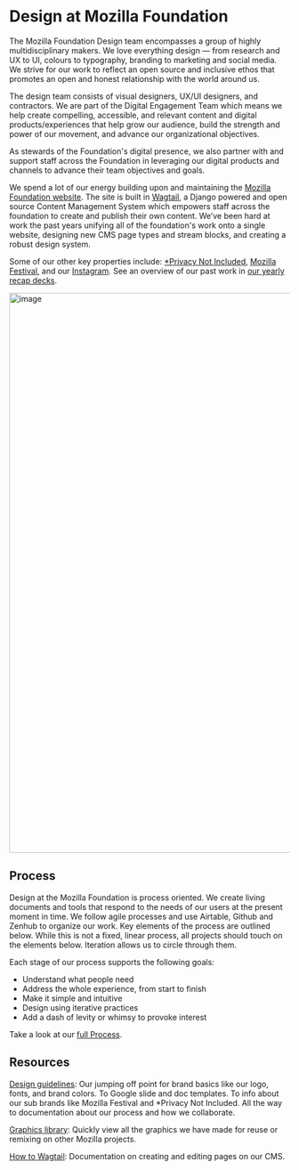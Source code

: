 # Design at Mozilla Foundation

The Mozilla Foundation Design team encompasses a group of highly multidisciplinary makers. We love everything design — from research and UX to UI, colours to typography, branding to marketing and social media. We strive for our work to reflect an open source and inclusive ethos that promotes an open and honest relationship with the world around us.

The design team consists of visual designers, UX/UI designers, and contractors. We are part of the Digital Engagement Team which means we help create compelling, accessible, and relevant content and digital products/experiences that help grow our audience, build the strength and power of our movement, and advance our organizational objectives.

As stewards of the Foundation's digital presence, we also partner with and support staff across the Foundation in leveraging our digital products and channels to advance their team objectives and goals.

We spend a lot of our energy building upon and maintaining the [Mozilla Foundation website](http://foundation.mozilla.org/). The site is built in [Wagtail](https://wagtail.io/), a Django powered and open source Content Management System which empowers staff across the foundation to create and publish their own content. We’ve been hard at work the past years unifying all of the foundation's work onto a single website, designing new CMS page types and stream blocks, and creating a robust design system.

Some of our other key properties include: [*Privacy Not Included](http://privacynotincluded.org/), [Mozilla Festival](https://www.mozillafestival.org/), and our [Instagram](https://www.instagram.com/mozilla/). See an overview of our past work in [our yearly recap decks](https://drive.google.com/drive/folders/1Qunbhvtqdd_ytEfRCKOR5h3P0-EYh36Y).

<img width="1006" alt="image" src="https://user-images.githubusercontent.com/1068783/150824284-00a6dfcf-5e4b-4ebc-ad36-ba51ffd55d83.png">

## Process

Design at the Mozilla Foundation is process oriented. We create living documents and tools that respond to the needs of our users at the present moment in time. We follow agile processes and use Airtable, Github and Zenhub to organize our work. Key elements of the process are outlined below. While this is not a fixed, linear process, all projects should touch on the elements below. Iteration allows us to circle through them.

Each stage of our process supports the following goals:

- Understand what people need
- Address the whole experience, from start to finish
- Make it simple and intuitive
- Design using iterative practices
- Add a dash of levity or whimsy to provoke interest

Take a look at our [full Process](https://github.com/MozillaFoundation/Design/wiki/Process).

## Resources

[Design guidelines](https://foundation.mozilla.org/en/docs/brand/): Our jumping off point for brand basics like our logo, fonts, and brand colors. To Google slide and doc templates. To info about our sub brands like Mozilla Festival and *Privacy Not Included. All the way to documentation about our process and how we collaborate.

[Graphics library](https://drive.google.com/drive/folders/1ElM6lOlXyJdqOnu8U3Q4_LR6V6Ngvv7i?usp=sharing): Quickly view all the graphics we have made for reuse or remixing on other Mozilla projects.

[How to Wagtail](https://foundation.mozilla.org/docs/how-do-i-wagtail/): Documentation on creating and editing pages on our CMS. 
